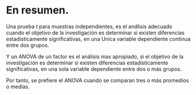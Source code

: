 # En resumen.

Una prueba $t$ para muestras independientes, es el andlisis adecuado cuando el objetivo de la investigación es determinar si existen diferencias estadísticamente significativas, en una Unica variable dependiente continua entre dos grupos.

Y un ANOVA de un factor es el análisis mas apropiado, si el objetivo de la investigación es determinar si existen diferencias estadísticamente significativas, en una sola variable dependiente entre dos o más grupos.

Por tanto, se prefiere el ANOVA cuando se comparan tres o más promedios o medias.

